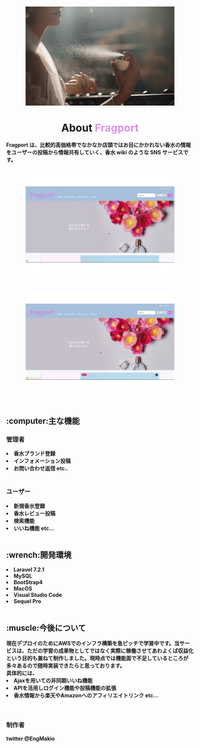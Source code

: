 <p align="center"><img src="https://github.com/Makio-eng/Fragport/blob/master/about04.jpeg" width="400"></p>

<h1 align="center"><b> About <font color="#df93e5">Fragport</font></h1>

Fragport は、比較的高価格帯でなかなか店頭ではお目にかかれない香水の情報をユーザーの投稿から情報共有していく、香水 wiki のような SNS サービスです。
<br>
<br>

<p align="center"><img src="https://github.com/Makio-eng/Fragport/blob/master/fpmaingif.gif" width="400"></p>
<br>
<p align="center"><img src="https://github.com/Makio-eng/Fragport/blob/master/fpabout.gif" width="400"></p>
<br>

<h2>:computer:主な機能</h2>

### 管理者

<li>香水ブランド登録</li>
<li>インフォメーション投稿</li>
<li>お問い合わせ返信 etc..</li>
<br>

### ユーザー

<li>新規香水登録</li>
<li>香水レビュー投稿</li>
<li>検索機能</li>
<li>いいね機能 etc...</li>
<br>

<h2>:wrench:開発環境</h2>
<li>Laravel 7.2.1</li>
<li>MySQL</li>
<li>BootStrap4</li>
<li>MacOS</li>
<li>Visual Studio Code</li>
<li>Sequel Pro</li>
<br>

<h2>:muscle:今後について</h2>
現在デプロイのためにAWSでのインフラ構築を急ピッチで学習中です。当サービスは、ただの学習の成果物としてではなく実際に稼働させてあわよくば収益化という目的も兼ねて制作しました。現時点では機能面で不足しているところが多々あるので随時実装できたらと思っております。<br>
具体的には、
<li>Ajaxを用いての非同期いいね機能</li>
<li>APIを活用しログイン機能や投稿機能の拡張</li>
<li>香水情報から楽天やAmazonへのアフィリエイトリンク etc...</li>
<br>
<br>

### 制作者

twitter @EngMakio
